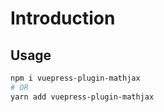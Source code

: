 # Introduction

## Usage

```bash
npm i vuepress-plugin-mathjax
# OR
yarn add vuepress-plugin-mathjax
```

